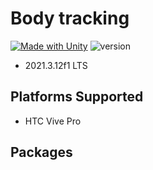 # Body tracking

[![Made with Unity](https://img.shields.io/badge/Made%20with-Unity-57b9d3.svg?style=flat&logo=unity)](https://unity3d.com)
![version](https://img.shields.io/badge/version-2021.3.12f1-blue)

- 2021.3.12f1 LTS

## Platforms Supported
- HTC Vive Pro

## Packages
